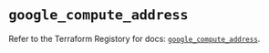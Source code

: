 # `google_compute_address`

Refer to the Terraform Registory for docs: [`google_compute_address`](https://www.terraform.io/docs/providers/google/r/compute_address).
